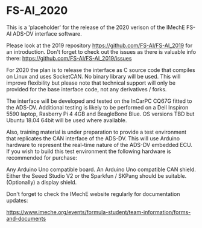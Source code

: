 # FS-AI_2020

This is a 'placeholder' for the release of the 2020 verison of the IMechE FS-AI ADS-DV interface software.

Please look at the 2019 repository https://github.com/FS-AI/FS-AI_2019 for an introduction. Don't forget to check out the issues as there is valuable info there: https://github.com/FS-AI/FS-AI_2019/issues

For 2020 the plan is to release the interface as C source code that compiles on Linux and uses SocketCAN. No binary library will be used. This will improve flexibility but please note that technical support will only be provided for the base interface code, not any derivatives / forks.

The interface will be developed and tested on the InCarPC CQ67G fitted to the ADS-DV. Additional testing is likely to be performed on a Dell Inspiron 5590 laptop, Rasberry Pi 4 4GB and BeagleBone Blue. OS versions TBD but Ubuntu 18.04 64bit will be used where available.

Also, training material is under preparation to provide a test environment that replicates the CAN interface of the ADS-DV. This will use Arduino hardware to represent the real-time nature of the ADS-DV embedded ECU. If you wish to build this test environment the following hardware is recommended for purchase:

Any Arduino Uno compatible board.
An Arduino Uno compatible CAN shield. Either the Seeed Studio V2 or the Sparkfun / SKPang should be suitable.
(Optionally) a display shield.



Don't forget to check the IMechE website regularly for documentation updates:

https://www.imeche.org/events/formula-student/team-information/forms-and-documents
